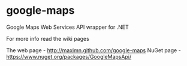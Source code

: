 google-maps
===========

Google Maps Web Services API wrapper for .NET

For more info read the wiki pages

The web page - http://maximn.github.com/google-maps
NuGet page - https://www.nuget.org/packages/GoogleMapsApi/
